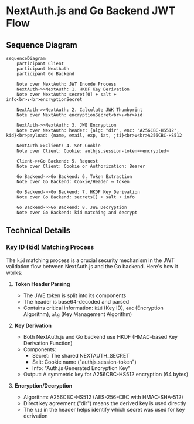 # NextAuth.js and Go Backend JWT Flow

## Sequence Diagram

```mermaid
sequenceDiagram
    participant Client
    participant NextAuth
    participant Go Backend

    Note over NextAuth: JWT Encode Process
    NextAuth->>NextAuth: 1. HKDF Key Derivation
    Note over NextAuth: secret[0] + salt + info<br>↓<br>encryptionSecret

    NextAuth->>NextAuth: 2. Calculate JWK Thumbprint
    Note over NextAuth: encryptionSecret<br>↓<br>kid

    NextAuth->>NextAuth: 3. JWE Encryption
    Note over NextAuth: header: {alg: "dir", enc: "A256CBC-HS512", kid}<br>payload: {name, email, exp, iat, jti}<br>↓<br>A256CBC-HS512

    NextAuth->>Client: 4. Set-Cookie
    Note over Client: Cookie: authjs.session-token=<encrypted>

    Client->>Go Backend: 5. Request
    Note over Client: Cookie or Authorization: Bearer

    Go Backend->>Go Backend: 6. Token Extraction
    Note over Go Backend: Cookie/Header → token

    Go Backend->>Go Backend: 7. HKDF Key Derivation
    Note over Go Backend: secrets[] + salt + info

    Go Backend->>Go Backend: 8. JWE Decryption
    Note over Go Backend: kid matching and decrypt
```

## Technical Details

### Key ID (kid) Matching Process

The `kid` matching process is a crucial security mechanism in the JWT validation flow between NextAuth.js and the Go backend. Here's how it works:

1. **Token Header Parsing**
   - The JWE token is split into its components
   - The header is base64-decoded and parsed
   - Contains critical information: `kid` (Key ID), `enc` (Encryption Algorithm), `alg` (Key Management Algorithm)

2. **Key Derivation**
   - Both NextAuth.js and Go backend use HKDF (HMAC-based Key Derivation Function)
   - Components:
     - Secret: The shared NEXTAUTH_SECRET
     - Salt: Cookie name ("authjs.session-token")
     - Info: "Auth.js Generated Encryption Key"
   - Output: A symmetric key for A256CBC-HS512 encryption (64 bytes)

3. **Encryption/Decryption**
   - Algorithm: A256CBC-HS512 (AES-256-CBC with HMAC-SHA-512)
   - Direct key agreement ("dir") means the derived key is used directly
   - The `kid` in the header helps identify which secret was used for key derivation
